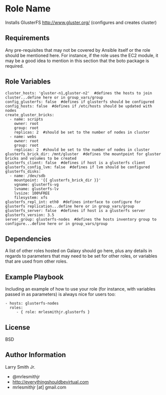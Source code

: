 Role Name
=========

Installs GlusterFS http://www.gluster.org/ (configures and creates cluster)

Requirements
------------

Any pre-requisites that may not be covered by Ansible itself or the role should be mentioned here. For instance, if the role uses the EC2 module, it may be a good idea to mention in this section that the boto package is required.

Role Variables
--------------

````
cluster_hosts: 'gluster-n1,gluster-n2'  #defines the hosts to join cluster...define here or in group_vars/group
config_glusterfs: false  #defines if glusterfs should be configured
config_hosts: false  #defines if /etc/hosts should be updated with nodes
create_gluster_bricks:
  - name: scripts
    owner: root
    group: root
    replicas: 2  #should be set to the number of nodes in cluster
  - name: webs
    owner: root
    group: root
    replicas: 2  #should be set to the number of nodes in cluster
glusterfs_brick_dir: /mnt/gluster  #defines the mountpoint for gluster bricks and volumes to be created
glusterfs_client: false  #defines if host is a glusterfs client
glusterfs_config_lvm: false  #defines if lvm should be configured
glusterfs_disks:
  - name: /dev/sdb
    mountpoint: '{{ glusterfs_brick_dir }}'
    vgname: glusterfs-vg
    lvname: glusterfs-lv
    lvsize: 100%FREE
    filesystem: xfs
glusterfs_repl_int: eth0  #defines interface to configure for glusterfs replication...define here or in group_vars/group
glusterfs_server: false  #defines if host is a glusterfs server
glusterfs_version: 3.5
server_group: glusterfs-nodes  #defines the hosts inventory group to configure...define here or in group_vars/group
````

Dependencies
------------

A list of other roles hosted on Galaxy should go here, plus any details in regards to parameters that may need to be set for other roles, or variables that are used from other roles.

Example Playbook
----------------

Including an example of how to use your role (for instance, with variables passed in as parameters) is always nice for users too:

    - hosts: glusterfs-nodes
      roles:
         - { role: mrlesmithjr.glusterfs }

License
-------

BSD

Author Information
------------------

Larry Smith Jr.
- @mrlesmithjr
- http://everythingshouldbevirtual.com
- mrlesmithjr [at] gmail.com

